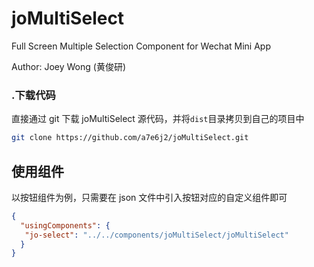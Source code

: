 # joMultiSelect
Full Screen Multiple Selection Component for Wechat Mini App


Author: Joey Wong (黄俊研)



### .下载代码

直接通过 git 下载 joMultiSelect  源代码，并将`dist`目录拷贝到自己的项目中
```bash
git clone https://github.com/a7e6j2/joMultiSelect.git
```

## 使用组件

以按钮组件为例，只需要在 json 文件中引入按钮对应的自定义组件即可

```json
{
  "usingComponents": {
   "jo-select": "../../components/joMultiSelect/joMultiSelect"
  }
}
```


